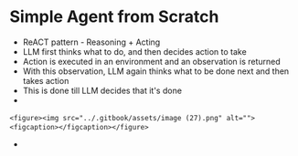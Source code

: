 # Simple Agent from Scratch

* ReACT pattern - Reasoning + Acting
* LLM first thinks what to do, and then decides action to take
* Action is executed in an environment and an observation is returned
* With this observation, LLM again thinks what to be done next and then takes action
* This is done till LLM decides that it's done
*

    <figure><img src="../.gitbook/assets/image (27).png" alt=""><figcaption></figcaption></figure>
*

